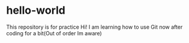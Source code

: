 # hello-world
This repository is for practice
Hi! I am learning how to use Git now after coding for a bit(Out of order Im aware) 
